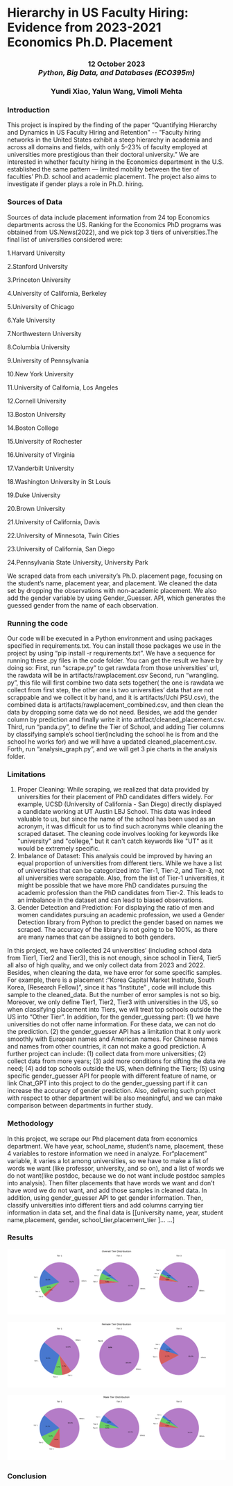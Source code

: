 # Hierarchy in US Faculty Hiring: Evidence from 2023-2021 Economics Ph.D. Placement 
<h3 align="center" id="heading"> 12 October 2023 <br> 
<em> Python, Big Data, and Databases (ECO395m)  </em> <br> <h3>
<h3 align="center" id="heading"> Yundi Xiao, Yalun Wang, Vimoli Mehta </h3>

<h3>Introduction </h3>
This project is inspired by the finding of the paper “Quantifying Hierarchy and Dynamics in US Faculty Hiring and Retention” -- "Faculty hiring networks in the United States exhibit a steep hierarchy in academia and across all domains and fields, with only 5–23% of faculty employed at universities more prestigious than their doctoral university.” We are interested in whether faculty hiring in the Economics department in the U.S. established the same pattern — limited mobility between the tier of faculties’ Ph.D. school and academic placement. The project also aims to investigate if gender plays a role in Ph.D. hiring. 
<h3> Sources of Data </h3>
Sources of data include placement information from 24 top Economics departments across the US.  Ranking for the Economics PhD programs was obtained from US.News(2022), and we pick top 3 tiers of universities.The final list of universities considered were:

1.Harvard University

2.Stanford University

3.Princeton University

4.University of California, ​Berkeley

5.University of Chicago

6.Yale University

7.Northwestern University

8.Columbia University

9.University of Pennsylvania

10.New York University

11.University of California, ​Los Angeles

12.Cornell University

13.Boston University

14.Boston College

15.University of Rochester

16.University of Virginia

17.Vanderbilt University

18.Washington University in St Louis

19.Duke University

20.Brown University

21.University of California, Davis

22.University of Minnesota, Twin Cities

23.University of California, ​San Diego

24.Pennsylvania State University, ​University Park

We scraped data from each university’s Ph.D. placement page, focusing on the student’s name, placement year, and placement. We cleaned the data set by dropping the observations with non-academic placement. We also add the gender variable by using Gender_Guesser. API, which generates the guessed gender from the name of each observation. 

<h3> Running the code </h3>
Our code will be executed in a Python environment and using packages specified in requirements.txt. You can install those packages we use in the project by using “pip install -r requirements.txt”. We have a sequence for running these .py files in the code folder.  You can get the result we have by doing so: 
First, run “scrape.py” to get rawdata from those universities’ url, the rawdata will be in artifacts/rawplacement.csv
Second, run “wrangling. py”, this file will first combine two data sets together( the one is rawdata we collect from first step, the other one is two universities’ data that are not scrappable and we collect it by hand, and it is artifacts/Uchi PSU.csv), the combined data is artifacts/rawplacement_combined.csv, and then clean the data by dropping some data we do not need. Besides, we add the gender column by prediction and finally write it into artifact/cleaned_placement.csv.
Third, run “panda.py”, to define the Tier of School, and adding Tier columns by classifying sample’s school tier(including the school he is from and the school he works for) and we will 
have a updated cleaned_placement.csv.
Forth, run “analysis_graph.py”, and we will get 3 pie charts in the analysis folder.

<h3> Limitations </h3> 
<ol>
  <li>Proper Cleaning: While scraping, we realized that data provided by universities for their placement of PhD candidates differs widely. For example, UCSD (University of California - San Diego) directly displayed a candidate working at UT Austin LBJ School. This data was indeed valuable to us, but since the name of the school has been used as an acronym, it was difficult for us to find such acronyms while cleaning the scraped dataset. The cleaning code involves looking for keywords like "university" and "college," but it can't catch keywords like "UT" as it would be extremely specific.</li>
  <li>Imbalance of Dataset: This analysis could be improved by having an equal proportion of universities from different tiers. While we have a list of universities that can be categorized into Tier-1, Tier-2, and Tier-3, not all universities were scrapable. Also, from the list of Tier-1 universities, it might be possible that we have more PhD candidates pursuing the academic profession than the PhD candidates from Tier-2. This leads to an imbalance in the dataset and can lead to biased observations.</li>
  <li>Gender Detection and Prediction: For displaying the ratio of men and women candidates pursuing an academic profession, we used a Gender Detection library from Python to predict the gender based on names we scraped. The accuracy of the library is not going to be 100%, as there are many names that can be assigned to both genders.</li>
</ol>

In this project, we have collected 24 universities’ (including school data from Tier1, Tier2 and Tier3), this is not enough, since school in Tier4, Tier5 all also of high quality, and we only collect data from 2023 and 2022. Besides, when cleaning the data, we have error for some specific samples. For example, there is a placement :“Korea Capital Market Institute, South Korea, (Research Fellow)”, since it has “Institute” , code will include this sample to the cleaned_data. But the number of error samples is not so big. Moreover, we only define Tier1, Tier2, Tier3 with universities in the US, so when classifying placement into Tiers, we will treat top schools outside the US into “Other Tier”. In addition, for the gender_guessing part: (1) we have universities do not offer name information. For these data, we can not do the prediction. (2) the gender_guesser API has a limitation that it only work smoothly with European names and American names. For Chinese names and names from other countries, it can not make a good prediction. A further project can include: (1) collect data from more universities; (2) collect data from more years; (3) add more conditions for sifting the data we need; (4) add top schools outside the US, when defining the Tiers; (5) using specific gender_guesser API for people with different feature of name, or link Chat_GPT into this project to do the gender_guessing part if it can increase the accuracy of gender prediction.
Also, delivering such project with respect to other department will be also meaningful, and we can make comparison between departments in further study.

<h3> Methodology </h3> 
In this project, we scrape our Phd placement data from economics department. We have year, school_name, student’s name, placement, these 4 variables to restore information we need in analyze. For“placement” variable, it varies a lot among universities, so we have to make a list of words we want (like professor, university, and so on), and a list of words we do not want(like postdoc, because we do not want include postdoc samples into analysis). Then filter placements that have words we want and don’t have word we do not want, and add those samples in cleaned data. In addition, using gender_guesser API to get gender information. Then, classify universities into different tiers and add columns carrying tier information in data set, and the final data is [[university name, year, student name,placement, gender, school_tier,placement_tier ]... ...]
<h3> Results </h3> 

![image text](./analysis/overall_tier_distribution.png)

![image text](./analysis/female_tier_distribution.png)

![image text](./analysis/male_tier_distribution.png)
<h3> Conclusion </h3> 
